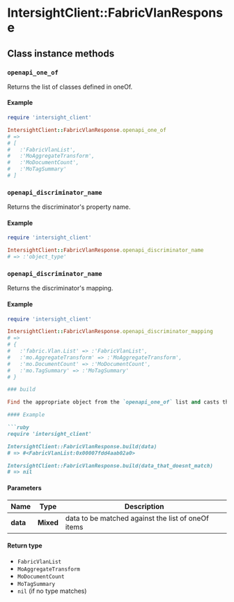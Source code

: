 # IntersightClient::FabricVlanResponse

## Class instance methods

### `openapi_one_of`

Returns the list of classes defined in oneOf.

#### Example

```ruby
require 'intersight_client'

IntersightClient::FabricVlanResponse.openapi_one_of
# =>
# [
#   :'FabricVlanList',
#   :'MoAggregateTransform',
#   :'MoDocumentCount',
#   :'MoTagSummary'
# ]
```

### `openapi_discriminator_name`

Returns the discriminator's property name.

#### Example

```ruby
require 'intersight_client'

IntersightClient::FabricVlanResponse.openapi_discriminator_name
# => :'object_type'
```

### `openapi_discriminator_name`

Returns the discriminator's mapping.

#### Example

```ruby
require 'intersight_client'

IntersightClient::FabricVlanResponse.openapi_discriminator_mapping
# =>
# {
#   :'fabric.Vlan.List' => :'FabricVlanList',
#   :'mo.AggregateTransform' => :'MoAggregateTransform',
#   :'mo.DocumentCount' => :'MoDocumentCount',
#   :'mo.TagSummary' => :'MoTagSummary'
# }

### build

Find the appropriate object from the `openapi_one_of` list and casts the data into it.

#### Example

```ruby
require 'intersight_client'

IntersightClient::FabricVlanResponse.build(data)
# => #<FabricVlanList:0x00007fdd4aab02a0>

IntersightClient::FabricVlanResponse.build(data_that_doesnt_match)
# => nil
```

#### Parameters

| Name | Type | Description |
| ---- | ---- | ----------- |
| **data** | **Mixed** | data to be matched against the list of oneOf items |

#### Return type

- `FabricVlanList`
- `MoAggregateTransform`
- `MoDocumentCount`
- `MoTagSummary`
- `nil` (if no type matches)


